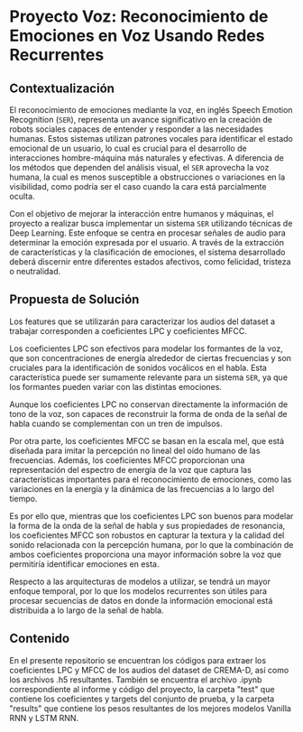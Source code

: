 # Proyecto Voz: Reconocimiento de Emociones en Voz Usando Redes Recurrentes

## Contextualización

El reconocimiento de emociones mediante la voz, en inglés Speech Emotion Recognition (`SER`), representa un avance significativo en la creación de robots sociales capaces de entender y responder a las necesidades humanas. Estos sistemas utilizan patrones vocales para identificar el estado emocional de un usuario, lo cual es crucial para el desarrollo de interacciones hombre-máquina más naturales y efectivas. A diferencia de los métodos que dependen del análisis visual, el `SER` aprovecha la voz humana, la cual es menos susceptible a obstrucciones o variaciones en la visibilidad, como podría ser el caso cuando la cara está parcialmente oculta.

Con el objetivo de mejorar la interacción entre humanos y máquinas, el proyecto a realizar busca implementar un sistema `SER` utilizando técnicas de Deep Learning. Este enfoque se centra en procesar señales de audio para determinar la emoción expresada por el usuario. A través de la extracción de características y la clasificación de emociones, el sistema desarrollado deberá discernir entre diferentes estados afectivos, como felicidad, tristeza o neutralidad.

## Propuesta de Solución

Los features que se utilizarán para caracterizar los audios del dataset a trabajar corresponden a coeficientes LPC y coeficientes MFCC.

Los coeficientes LPC son efectivos para modelar los formantes de la voz, que son concentraciones de energía alrededor de ciertas frecuencias y son cruciales para la identificación de sonidos vocálicos en el habla. Esta característica puede ser sumamente relevante para un sistema `SER`, ya que los formantes pueden variar con las distintas emociones.

Aunque los coeficientes LPC no conservan directamente la información de tono de la voz, son capaces de reconstruir la forma de onda de la señal de habla cuando se complementan con un tren de impulsos.

Por otra parte, los coeficientes MFCC se basan en la escala mel, que está diseñada para imitar la percepción no lineal del oído humano de las frecuencias. Además, los coeficientes MFCC proporcionan una representación del espectro de energía de la voz que captura las características importantes para el reconocimiento de emociones, como las variaciones en la energía y la dinámica de las frecuencias a lo largo del tiempo.

Es por ello que, mientras que los coeficientes LPC son buenos para modelar la forma de la onda de la señal de habla y sus propiedades de resonancia, los coeficientes MFCC son robustos en capturar la textura y la calidad del sonido relacionada con la percepción humana, por lo que la combinación de ambos coeficientes proporciona una mayor información sobre la voz que permitiría identificar emociones en esta.

Respecto a las arquitecturas de modelos a utilizar, se tendrá un mayor enfoque temporal, por lo que los modelos recurrentes son útiles para procesar secuencias de datos en donde la información emocional está distribuida a lo largo de la señal de habla.

## Contenido

En el presente repositorio se encuentran los códigos para extraer los coeficientes LPC y MFCC de los audios del dataset de CREMA-D, así como los archivos .h5 resultantes. También se encuentra el archivo .ipynb correspondiente al informe y código del proyecto, la carpeta "test" que contiene los coeficientes y targets del conjunto de prueba, y la carpeta "results" que contiene los pesos resultantes de los mejores modelos Vanilla RNN y LSTM RNN.
